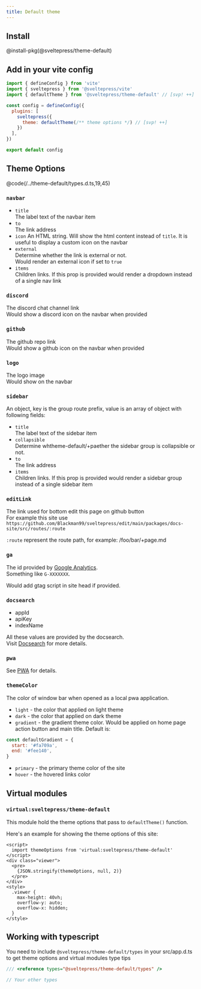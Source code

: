 ```yaml
---
title: Default theme
---
```


## Install

@install-pkg(@sveltepress/theme-default)

## Add in your vite config

```js title="vite.config.(js|ts)"
import { defineConfig } from 'vite'
import { sveltepress } from '@sveltepress/vite'
import { defaultTheme } from '@sveltepress/theme-default' // [svp! ++]

const config = defineConfig({
  plugins: [
    sveltepress({
      theme: defaultTheme(/** theme options */) // [svp! ++]
    })
  ],
})

export default config
```

## Theme Options

@code(/../theme-default/types.d.ts,19,45)

### `navbar`

* `title`  
  The label text of the navbar item
* `to`  
  The link address
* `icon`
  An HTML string. Will show the html content instead of `title`. It is useful to display a custom icon on the navbar
* `external`  
  Determine whether the link is external or not.  
  Would render an external icon if set to `true`
* `items`  
  Children links. If this prop is provided would render a dropdown instead of a single nav link

### `discord`
The discord chat channel link  
Would show a discord icon on the navbar when provided

### `github`
The github repo link  
Would show a github icon on the navbar when provided

### `logo`

The logo image  
Would show on the navbar 

### `sidebar`

An object, key is the group route prefix, value is an array of object with following fields:

* `title`  
  The label text of the sidebar item
* `collapsible`  
  Determine whtheme-default/+paether the sidebar group is collapsible or not.
* `to`  
  The link address
* `items`  
  Children links. If this prop is provided would render a sidebar group instead of a single sidebar item

### `editLink`

The link used for bottom edit this page on github button  
For example this site use `https://github.com/Blackman99/sveltepress/edit/main/packages/docs-site/src/routes/:route`

`:route` represent the route path, for example: /foo/bar/+page.md

### `ga`

The id provided by [Google Analytics](https://analytics.google.com/).  
Something like `G-XXXXXXX`.

Would add gtag script in site head if provided.

### `docsearch`

* appId
* apiKey
* indexName

All these values are provided by the docsearch.  
Visit [Docsearch](https://docsearch.algolia.com/) for more details.

### `pwa`

See [PWA](/guide/default-theme/pwa/) for details.

### `themeColor`

The color of window bar when opened as a local pwa application.

* `light` - the color that applied on light theme
* `dark` - the color that applied on dark theme
* `gradient` - the gradient theme color. Would be applied on home page action button and main title. Default is:
```js
const defaultGradient = {
  start: '#fa709a',
  end: '#fee140',
}
```
* `primary` - the primary theme color of the site
* `hover` - the hovered links color

## Virtual modules

### `virtual:sveltepress/theme-default`

This module hold the theme options that pass to `defaultTheme()` function.

Here's an example for showing the theme options of this site:

```svelte live
<script>
  import themeOptions from 'virtual:sveltepress/theme-default'
</script>
<div class="viewer">
  <pre>
    {JSON.stringify(themeOptions, null, 2)}
  </pre>
</div>
<style>
  .viewer {
    max-height: 40vh;
    overflow-y: auto;
    overflow-x: hidden;
  }
</style>
```

## Working with typescript

You need to include `@sveltepress/theme-default/types` in your src/app.d.ts to get theme options and virtual modules type tips

```ts title="/src/app.d.ts"
/// <reference types="@sveltepress/theme-default/types" />

// Your other types
```
